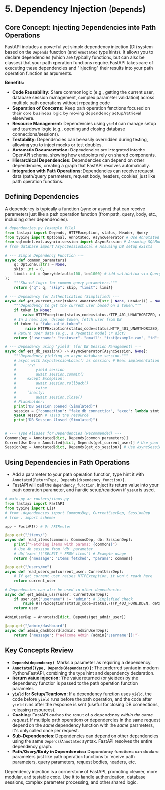 # 5. Dependency Injection (`Depends`)

## Core Concept: Injecting Dependencies into Path Operations

FastAPI includes a powerful yet simple dependency injection (DI) system based on the `Depends` function (and `Annotated` type hints). It allows you to declare dependencies (which are typically functions, but can also be classes) that your path operation functions require. FastAPI takes care of executing these dependencies and "injecting" their results into your path operation function as arguments.

**Benefits:**

-   **Code Reusability:** Share common logic (e.g., getting the current user, database session management, complex parameter validation) across multiple path operations without repeating code.
-   **Separation of Concerns:** Keep path operation functions focused on their core business logic by moving dependency setup/retrieval elsewhere.
-   **Resource Management:** Dependencies using `yield` can manage setup and teardown logic (e.g., opening and closing database connections/sessions).
-   **Testability:** Dependencies can be easily overridden during testing, allowing you to inject mocks or test doubles.
-   **Automatic Documentation:** Dependencies are integrated into the OpenAPI schema, showing how endpoints rely on shared components.
-   **Hierarchical Dependencies:** Dependencies can depend on other dependencies, creating a graph that FastAPI resolves automatically.
-   **Integration with Path Operations:** Dependencies can receive request data (path/query parameters, request body, headers, cookies) just like path operation functions.

## Defining Dependencies

A dependency is typically a function (sync or async) that can receive parameters just like a path operation function (from path, query, body, etc., including other dependencies).

```python
# dependencies.py (example file)
from fastapi import Depends, HTTPException, status, Header, Query
from typing import Optional, Annotated, AsyncGenerator # Use Annotated for Python 3.9+
from sqlmodel.ext.asyncio.session import AsyncSession # Assuming SQLModel/Async SQLAlchemy
# from database import AsyncSessionLocal # Assuming DB setup exists

# --- Simple Dependency Function ---
async def common_parameters(
    q: Optional[str] = None,
    skip: int = 0,
    limit: int = Query(default=100, le=1000) # Add validation via Query
):
    """Shared logic for common query parameters."""
    return {"q": q, "skip": skip, "limit": limit}

# --- Dependency for Authentication (Simplified) ---
async def get_current_user(token: Annotated[str | None, Header()] = None):
    """Dependency to get the current user based on a token."""
    if token is None:
        raise HTTPException(status_code=status.HTTP_401_UNAUTHORIZED, detail="Not authenticated")
    # In a real app, decode token, fetch user from DB
    if token != "fake-valid-token":
         raise HTTPException(status_code=status.HTTP_401_UNAUTHORIZED, detail="Invalid token")
    # Return user data (e.g., a Pydantic model or dict)
    return {"username": "testuser", "email": "test@example.com", "id": 1}

# --- Dependency using 'yield' (for DB Session Management) ---
async def get_db_session() -> AsyncGenerator[AsyncSession, None]:
    """Dependency yielding an async database session."""
    # async with AsyncSessionLocal() as session: # Real implementation
    #     try:
    #         yield session
    #         await session.commit()
    #     except Exception:
    #         await session.rollback()
    #         raise
    #     finally:
    #         await session.close()
    # Placeholder:
    print("DB Session Opened (Simulated)")
    session = {"connection": "fake_db_connection", "exec": lambda stmt: print(f"Executing: {stmt}")} # Simulate session
    yield session # Yield the resource
    print("DB Session Closed (Simulated)")


# --- Type Aliases for Dependencies (Recommended) ---
CommonsDep = Annotated[dict, Depends(common_parameters)]
CurrentUserDep = Annotated[dict, Depends(get_current_user)] # Use your User schema here ideally
SessionDep = Annotated[dict, Depends(get_db_session)] # Use AsyncSession type hint ideally
```

## Using Dependencies in Path Operations

-   Add a parameter to your path operation function, type hint it with `Annotated[ReturnType, Depends(dependency_function)]`.
-   FastAPI will call the `dependency_function`, inject its return value into your path operation parameter, and handle setup/teardown if `yield` is used.

```python
# main.py or routers/items.py
from fastapi import FastAPI
from typing import List
# from .dependencies import CommonsDep, CurrentUserDep, SessionDep
# from . import schemas

app = FastAPI() # Or APIRouter

@app.get("/items/")
async def read_items(commons: CommonsDep, db: SessionDep):
    print(f"Fetching items with params: {commons}")
    # Use db session from 'db' parameter
    # db['exec']("SELECT * FROM items") # Example usage
    return {"message": "Items fetched", "params": commons}

@app.get("/users/me")
async def read_users_me(current_user: CurrentUserDep):
    # If get_current_user raises HTTPException, it won't reach here
    return current_user

# Dependencies can also be used in other dependencies
async def get_admin_user(user: CurrentUserDep):
    if user.get("username") != "admin": # Simplified check
        raise HTTPException(status_code=status.HTTP_403_FORBIDDEN, detail="Admin required")
    return user

AdminUserDep = Annotated[dict, Depends(get_admin_user)]

@app.get("/admin/dashboard")
async def admin_dashboard(admin: AdminUserDep):
    return {"message": f"Welcome Admin {admin['username']}!"}
```

## Key Concepts Review

-   **`Depends(dependency)`:** Marks a parameter as requiring a dependency.
-   **`Annotated[Type, Depends(dependency)]`:** The preferred syntax in modern Python/FastAPI, combining the type hint and dependency declaration.
-   **Return Value Injection:** The value returned (or yielded) by the dependency function is passed to the path operation function parameter.
-   **`yield` for Setup/Teardown:** If a dependency function uses `yield`, the code before `yield` runs before the path operation, and the code after `yield` runs after the response is sent (useful for closing DB connections, releasing resources).
-   **Caching:** FastAPI caches the result of a dependency *within the same request*. If multiple path operations or dependencies in the same request depend on the *same* dependency function with the *same* parameters, it's only called once per request.
-   **Sub-Dependencies:** Dependencies can depend on other dependencies using the same `Depends`/`Annotated` syntax. FastAPI resolves the entire dependency graph.
-   **Path/Query/Body in Dependencies:** Dependency functions can declare parameters just like path operation functions to receive path parameters, query parameters, request bodies, headers, etc.

Dependency injection is a cornerstone of FastAPI, promoting cleaner, more modular, and testable code. Use it to handle authentication, database sessions, complex parameter processing, and other shared logic.
